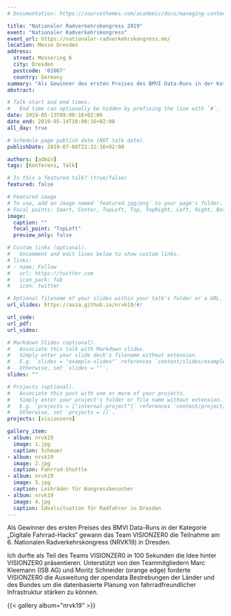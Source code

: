 ```yaml
---
# Documentation: https://sourcethemes.com/academic/docs/managing-content/

title: "Nationaler Radverkehrskongress 2019"
event: "Nationaler Radverkehrskongress"
event_url: https://nationaler-radverkehrskongress.de/
location: Messe Dresden
address:
  street: Messering 6
  city: Dresden
  postcode: '01067'
  country: Germany
summary: "Als Gewinner des ersten Preises des BMVI Data-Runs in der Kategorie „Digitale Fahrrad-Hacks“ gewann das Team VISIONZER0 die Teilnahme am 6. Nationalen Radverkehrskongress (NRVK19) in Dresden."
abstract:

# Talk start and end times.
#   End time can optionally be hidden by prefixing the line with `#`.
date: 2019-05-13T09:00:16+02:00
date_end: 2019-05-14T16:00:16+02:00
all_day: true

# Schedule page publish date (NOT talk date).
publishDate: 2019-07-08T22:32:16+02:00

authors: [admin]
tags: [Konferenz, Talk]

# Is this a featured talk? (true/false)
featured: false

# Featured image
# To use, add an image named `featured.jpg/png` to your page's folder. 
# Focal points: Smart, Center, TopLeft, Top, TopRight, Left, Right, BottomLeft, Bottom, BottomRight.
image:
  caption: ""
  focal_point: "TopLeft"
  preview_only: false

# Custom links (optional).
#   Uncomment and edit lines below to show custom links.
# links:
# - name: Follow
#   url: https://twitter.com
#   icon_pack: fab
#   icon: twitter

# Optional filename of your slides within your talk's folder or a URL.
url_slides: https://axza.github.io/nrvk19/#/

url_code:
url_pdf:
url_video:

# Markdown Slides (optional).
#   Associate this talk with Markdown slides.
#   Simply enter your slide deck's filename without extension.
#   E.g. `slides = "example-slides"` references `content/slides/example-slides.md`.
#   Otherwise, set `slides = ""`.
slides: ""

# Projects (optional).
#   Associate this post with one or more of your projects.
#   Simply enter your project's folder or file name without extension.
#   E.g. `projects = ["internal-project"]` references `content/project/deep-learning/index.md`.
#   Otherwise, set `projects = []`.
projects: [visionzero]

gallery_item:
- album: nrvk19
  image: 1.jpg
  caption: Scheuer
- album: nrvk19
  image: 2.jpg
  caption: Fahrrad-Shuttle
- album: nrvk19
  image: 3.jpg
  caption: Leihräder für Kongressbesucher
- album: nrvk19
  image: 4.jpg
  caption: Idealsituation für Radfahrer in Dresden
---
```


Als Gewinner des ersten Preises des BMVI Data-Runs in der Kategorie „Digitale Fahrrad-Hacks“ gewann das Team VISIONZER0 die Teilnahme am 6. Nationalen Radverkehrskongress (NRVK19) in Dresden.

Ich durfte als Teil des Teams VISIONZER0 in 100 Sekunden die Idee hinter VISIONZER0 präsentieren. Unterstützt von den Teammitgliedern Marc Kleemann (ISB AG) und Moritz Schneider (orange edge) forderte VISIONZER0 die Ausweitung der opendata Bestrebungen der Länder und des Bundes um die datenbasierte Planung von fahrradfreundlicher Infrastruktur stärken zu können.

{{< gallery album="nrvk19" >}}